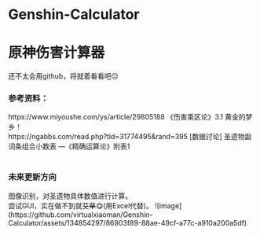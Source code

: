 # Genshin-Calculator
# 原神伤害计算器 <br />
<p>还不太会用github，将就着看看吧😔</p>
<h3>参考资料：</h3>
https://www.miyoushe.com/ys/article/29805188   《伤害乘区论》3.1 黄金的梦乡！ <br />
https://ngabbs.com/read.php?tid=31774495&rand=395   [数据讨论] 圣遗物副词条组合小数表 —《精确运算论》附表1 <br /> <br />
<h3>未来更新方向</h3>
图像识别，对圣遗物具体数值进行计算。<br/>
尝试GUI，实在做不到就<s>艾草</s>😋(用Excel代替)。
![image](https://github.com/virtualxiaoman/Genshin-Calculator/assets/134854297/86903f89-88ae-49cf-a77c-a910a200a5df)
